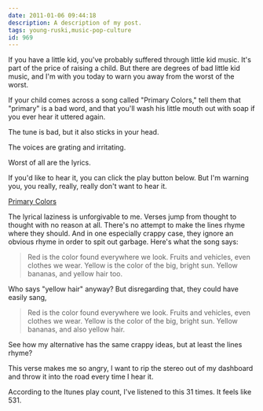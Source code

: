 ```yaml
---
date: 2011-01-06 09:44:18
description: A description of my post.
tags: young-ruski,music-pop-culture
id: 969
---
```

<script type="text/javascript" src="http://mediaplayer.yahoo.com/js"></script>

If you have a little kid, you've probably suffered through little kid music.  It's part of the price of raising a child.  But there are degrees of bad little kid music, and I'm with you today to warn you away from the worst of the worst.

If your child comes across a song called "Primary Colors," tell them that "primary" is a bad word, and that you'll wash his little mouth out with soap if you ever hear it uttered again.
<!--more-->
The tune is bad, but it also sticks in your head.

The voices are grating and irritating.

Worst of all are the lyrics.

If you'd like to hear it, you can click the play button below.  But I'm warning you, you really, really, really don't want to hear it.

<a href="/sound/PrimaryColors.mp3" onclick="document.getElementById('fool').style.display = '';"> Primary Colors</a>

<div id="fool" style="display:none; font-weight:bold;">You fool.  You think I didn't warn you for a reason?  Now that you had to hear it, suffer through the whole thing.</div>

The lyrical laziness is unforgivable to me.  Verses jump from thought to thought with no reason at all.  There's no attempt to make the lines rhyme where they should.  And in one especially crappy case, they ignore an obvious rhyme in order to spit out garbage.  Here's what the song says:

<blockquote>Red is the color found everywhere we look.
Fruits and vehicles, even clothes we wear.
Yellow is the color of the big, bright sun.
Yellow bananas, and yellow hair too.</blockquote>

Who says "yellow hair" anyway?  But disregarding that, they could have easily sang,

<blockquote>Red is the color found everywhere we look.
Fruits and vehicles, even clothes we wear.
Yellow is the color of the big, bright sun.
Yellow bananas, and also yellow hair.</blockquote>

See how my alternative has the same crappy ideas, but at least the lines rhyme?

This verse makes me so angry, I want to rip the stereo out of my dashboard and throw it into the road every time I hear it.

According to the Itunes play count, I've listened to this 31 times.  It feels like 531.